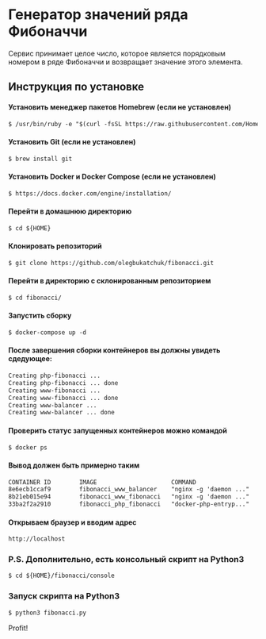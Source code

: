 # Генератор значений ряда Фибоначчи

Сервис принимает целое число, которое является порядковым номером в ряде Фибоначчи и возвращает значение этого элемента.

## Инструкция по установке

#### Установить менеджер пакетов Homebrew (если не установлен)
```markdown
$ /usr/bin/ruby -e "$(curl -fsSL https://raw.githubusercontent.com/Homebrew/install/master/install)"
```
#### Установить Git (если не установлен)
```markdown
$ brew install git
```
#### Установить Docker и Docker Compose (если не установлен)
```markdown
$ https://docs.docker.com/engine/installation/
```
#### Перейти в домашнюю директорию
```markdown
$ cd ${HOME}
```
#### Клонировать репозиторий
```markdown
$ git clone https://github.com/olegbukatchuk/fibonacci.git
```
#### Перейти в директорию с склонированным репозиторием
```markdown
$ cd fibonacci/
```
#### Запустить сборку
```markdown
$ docker-compose up -d
```
#### После завершения сборки контейнеров вы должны увидеть сдедующее:
```markdown
Creating php-fibonacci ...
Creating php-fibonacci ... done
Creating www-fibonacci ... 
Creating www-fibonacci ... done
Creating www-balancer ... 
Creating www-balancer ... done
```
#### Проверить статус запущенных контейнеров можно командой
```markdown
$ docker ps
```
#### Вывод должен быть примерно таким 
```markdown
CONTAINER ID        IMAGE                     COMMAND                  CREATED             STATUS              PORTS                NAMES
8e6ecb1ccaf9        fibonacci_www_balancer    "nginx -g 'daemon ..."   About an hour ago   Up About an hour    0.0.0.0:80->80/tcp   www-balancer
8b21eb015e94        fibonacci_www_fibonacci   "nginx -g 'daemon ..."   About an hour ago   Up About an hour    80/tcp               www-fibonacci
33ba2f2a2910        fibonacci_php_fibonacci   "docker-php-entryp..."   About an hour ago   Up About an hour    9000/tcp             php-fibonacci
```
#### Открываем браузер и вводим адрес
```markdown
http://localhost
```
### P.S. Дополнительно, есть консольный скрипт на Python3
```markdown
$ cd ${HOME}/fibonacci/console
```
### Запуск скрипта на Python3
```markdown
$ python3 fibonacci.py
```
Profit!